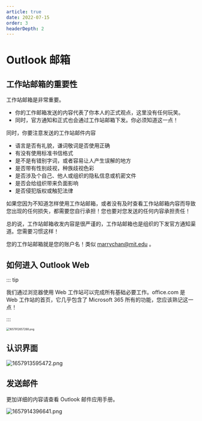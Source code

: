 ```yaml
---
article: true
date: 2022-07-15
order: 3
headerDepth: 2
---
```


# Outlook 邮箱

## 工作站邮箱的重要性

工作站邮箱是非常重要。

- 你的工作邮箱发送的内容代表了你本人的正式观点，这里没有任何玩笑。
- 同时，官方通知和正式也会通过工作站邮箱下发。你必须知道这一点！

同时，你要注意发送的工作站邮件内容

- 语言是否有礼貌，谦词敬词是否使用正确
- 有没有使用标准书信格式
- 是不是有错别字词，或者容易让人产生误解的地方
- 是否带有性别歧视，种族歧视色彩
- 是否涉及个自己、他人或组织的隐私信息或机密文件
- 是否会给组织带来负面影响
- 是否侵犯版权或触犯法律

如果您因为不知道怎样使用工作站邮箱，或者没有及时查看工作站邮箱内容而导致您出现的任何损失，都需要您自行承担！您也要对您发送的任何内容承担责任！

总的说，工作站邮箱收发内容是很严谨的，工作站邮箱也是组织的下发官方通知渠道。您需要习惯这样！

您的工作站邮箱就是您的账户名！类似 marrychan@mit.edu 。

## 如何进入 Outlook Web

::: tip

我们通过浏览器使用 Web 工作站可以完成所有基础必要工作。office.com 是 Web 工作站的首页，它几乎包含了 Microsoft 365 所有的功能，您应该熟记这一点！

:::

<img src="https://static-file.zxg.red/2022/07/16/412ad02d417e1.png" alt="1657912657268.png" style="zoom:50%;" />

## 认识界面

![1657913595472.png](https://static-file.zxg.red/2022/07/16/209c78e0d225e.png)

## 发送邮件

更加详细的内容请查看 Outlook 邮件应用手册。

![1657914396641.png](https://static-file.zxg.red/2022/07/16/c71e825db8d49.png)